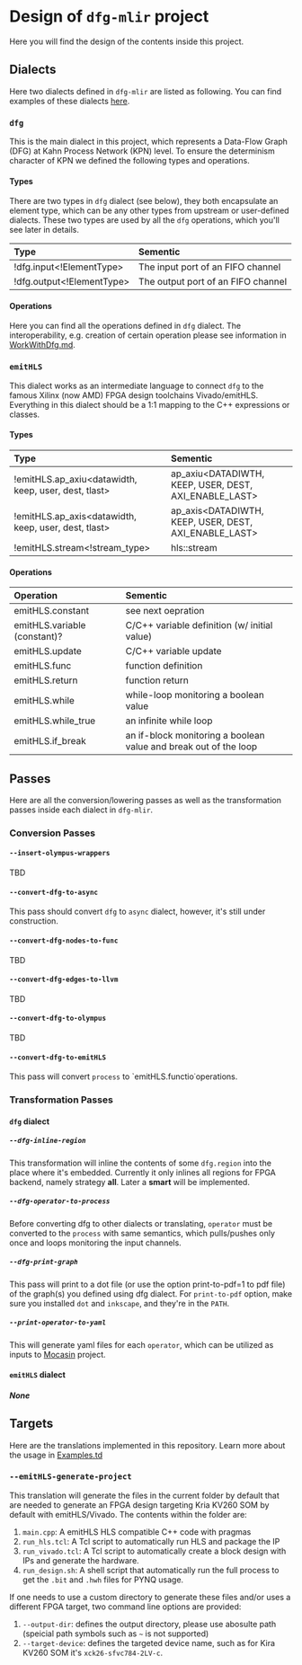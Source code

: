# Design of `dfg-mlir` project
Here you will find the design of the contents inside this project.

## Dialects
Here two dialects defined in `dfg-mlir` are listed as following. You can find examples of these dialects [here](../test/Dialect/).

### `dfg`
This is the main dialect in this project, which represents a Data-Flow Graph (DFG) at Kahn Process Network (KPN) level. To ensure the determinism character of KPN we defined the following types and operations.

#### Types
There are two types in `dfg` dialect (see below), they both encapsulate an element type, which can be any other types from upstream or user-defined dialects. These two types are used by all the `dfg` operations, which you'll see later in details.

| Type | Sementic |
| :- | :- |
| !dfg.input<!ElementType> | The input port of an FIFO channel |
| !dfg.output<!ElementType> | The output port of an FIFO channel |

#### Operations
Here you can find all the operations defined in `dfg` dialect. The interoperability, e.g. creation of certain operation please see information in [WorkWithDfg.md](WorkWithDfg.md).

### `emitHLS`
This dialect works as an intermediate language to connect `dfg` to the famous Xilinx (now AMD) FPGA design toolchains Vivado/emitHLS. Everything in this dialect should be a 1:1 mapping to the C++ expressions or classes.

#### Types
| Type | Sementic |
| :- | :- |
| !emitHLS.ap_axiu<datawidth, keep, user, dest, tlast> | ap_axiu<DATADIWTH, KEEP, USER, DEST, AXI_ENABLE_LAST> |
| !emitHLS.ap_axis<datawidth, keep, user, dest, tlast> | ap_axis<DATADIWTH, KEEP, USER, DEST, AXI_ENABLE_LAST> |
| !emitHLS.stream<!stream_type> | hls::stream<DATATYPE> |

#### Operations
| Operation | Sementic |
| :- | :- |
| emitHLS.constant | see next oepration |
| emitHLS.variable (constant)? | C/C++ variable definition (w/ initial value) |
| emitHLS.update | C/C++ variable update |
| emitHLS.func | function definition |
| emitHLS.return | function return |
| emitHLS.while | while-loop monitoring a boolean value |
| emitHLS.while_true | an infinite while loop |
| emitHLS.if_break | an if-block monitoring a boolean value and break out of the loop |

## Passes
Here are all the conversion/lowering passes as well as the transformation passes inside each dialect in `dfg-mlir`.

### Conversion Passes
#### `--insert-olympus-wrappers`
TBD

#### `--convert-dfg-to-async`
This pass should convert `dfg` to `async` dialect, however, it's still under construction.

#### `--convert-dfg-nodes-to-func`
TBD

#### `--convert-dfg-edges-to-llvm`
TBD

#### `--convert-dfg-to-olympus`
TBD

#### `--convert-dfg-to-emitHLS`
This pass will convert `process` to `emitHLS.functio˙operations.

### Transformation Passes

#### `dfg` dialect
##### `--dfg-inline-region`
This transformation will inline the contents of some `dfg.region` into the place where it's embedded. Currently it only inlines all regions for FPGA backend, namely strategy **all**. Later a **smart** will be implemented.

##### `--dfg-operator-to-process`
Before converting dfg to other dialects or translating, `operator` must be converted to the `process` with same semantics, which pulls/pushes only once and loops monitoring the input channels.

##### `--dfg-print-graph`
This pass will print to a dot file (or use the option print-to-pdf=1 to pdf file) of the graph(s) you defined using dfg dialect. For `print-to-pdf` option, make sure you installed `dot` and `inkscape`, and they're in the `PATH`.

##### `--print-operator-to-yaml`
This will generate yaml files for each `operator`, which can be utilized as inputs to [Mocasin](https://github.com/tud-ccc/mocasin) project.

#### `emitHLS` dialect
##### None

## Targets
Here are the translations implemented in this repository. Learn more about the usage in [Examples.td](Examples.md)

### `--emitHLS-generate-project`
This translation will generate the files in the current folder by default that are needed to generate an FPGA design targeting Kria KV260 SOM by default with emitHLS/Vivado.
The contents within the folder are:

1. `main.cpp`: A emitHLS HLS compatible C++ code with pragmas
2. `run_hls.tcl`: A Tcl script to automatically run HLS and package the IP
3. `run_vivado.tcl`: A Tcl script to automatically create a block design with IPs and generate the hardware.
4. `run_design.sh`: A shell script that automatically run the full process to get the `.bit` and `.hwh` files for PYNQ usage.

If one needs to use a custom directory to generate these files and/or uses a different FPGA target, two command line options are provided:

1. `--output-dir`: defines the output directory, please use abosulte path (speicial path symbols such as `~` is not supported)
2. `--target-device`: defines the targeted device name, such as for Kira KV260 SOM it's `xck26-sfvc784-2LV-c`.